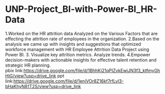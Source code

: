 # UNP-Project_BI-with-Power-BI_HR-Data
1.Worked on the HR attrition data 
Analyzed on the Various Factors that are effecting the attrition rate of employees in the organization.
2.Based on  the analysis we came up with insights and suggestions that optimized workforce management with HR Employee Attrition Data Project using Power BI.
3. Visualize key attrition metrics.
 Analyze trends. 
4.Empower decision-makers with actionable insights for effective talent retention and strategic HR planning.
pbix link:https://drive.google.com/file/d/1BhhKi21qPIZvkEwiJN3f3_ktfmyGhHiG/view?usp=drive_link
ppt link:https://drive.google.com/file/d/1enjVOr8Z16kf7rfLvl3-bHaKhyN81T2S/view?usp=drive_link
